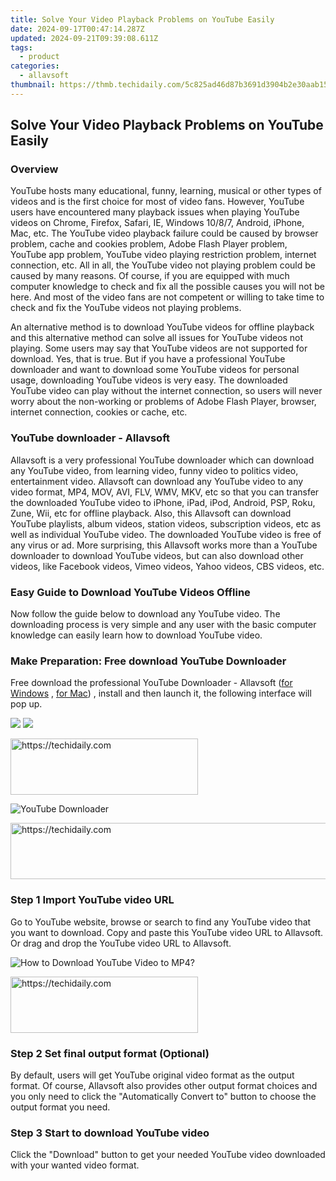 ```yaml
---
title: Solve Your Video Playback Problems on YouTube Easily
date: 2024-09-17T00:47:14.287Z
updated: 2024-09-21T09:39:08.611Z
tags:
  - product
categories:
  - allavsoft
thumbnail: https://thmb.techidaily.com/5c825ad46d87b3691d3904b2e30aab153935e0b73ee1b460d4fca7fb954d5641.jpg
---
```


## Solve Your Video Playback Problems on YouTube Easily

### Overview

YouTube hosts many educational, funny, learning, musical or other types of videos and is the first choice for most of video fans. However, YouTube users have encountered many playback issues when playing YouTube videos on Chrome, Firefox, Safari, IE, Windows 10/8/7, Android, iPhone, Mac, etc. The YouTube video playback failure could be caused by browser problem, cache and cookies problem, Adobe Flash Player problem, YouTube app problem, YouTube video playing restriction problem, internet connection, etc. All in all, the YouTube video not playing problem could be caused by many reasons. Of course, if you are equipped with much computer knowledge to check and fix all the possible causes you will not be here. And most of the video fans are not competent or willing to take time to check and fix the YouTube videos not playing problems.

An alternative method is to download YouTube videos for offline playback and this alternative method can solve all issues for YouTube videos not playing. Some users may say that YouTube videos are not supported for download. Yes, that is true. But if you have a professional YouTube downloader and want to download some YouTube videos for personal usage, downloading YouTube videos is very easy. The downloaded YouTube video can play without the internet connection, so users will never worry about the non-working or problems of Adobe Flash Player, browser, internet connection, cookies or cache, etc.

### YouTube downloader - Allavsoft

Allavsoft is a very professional YouTube downloader which can download any YouTube video, from learning video, funny video to politics video, entertainment video. Allavsoft can download any YouTube video to any video format, MP4, MOV, AVI, FLV, WMV, MKV, etc so that you can transfer the downloaded YouTube video to iPhone, iPad, iPod, Android, PSP, Roku, Zune, Wii, etc for offline playback. Also, this Allavsoft can download YouTube playlists, album videos, station videos, subscription videos, etc as well as individual YouTube video. The downloaded YouTube video is free of any virus or ad. More surprising, this Allavsoft works more than a YouTube downloader to download YouTube videos, but can also download other videos, like Facebook videos, Vimeo videos, Yahoo videos, CBS videos, etc.

### Easy Guide to Download YouTube Videos Offline

Now follow the guide below to download any YouTube video. The downloading process is very simple and any user with the basic computer knowledge can easily learn how to download YouTube video.

### Make Preparation: Free download YouTube Downloader

Free download the professional YouTube Downloader - Allavsoft ([for Windows](https://tools.techidaily.com/allavsoft/products/) , [for Mac](https://tools.techidaily.com/allavsoft/products/)) , install and then launch it, the following interface will pop up.

[![](https://www.allavsoft.com/how-to/../images/how-to/free-download-win.jpg)](https://tools.techidaily.com/allavsoft/products/) [![](https://www.allavsoft.com/how-to/../images/how-to/free-download-mac.jpg)](https://tools.techidaily.com/allavsoft/products/)

<!-- affiliate ads begin -->
<a href="https://aligracehair.sjv.io/c/5597632/1938716/19272" target="_top" id="1938716">
  <img src="//a.impactradius-go.com/display-ad/19272-1938716" border="0" alt="https://techidaily.com" width="300" height="90"/>
</a>
<img height="0" width="0" src="https://aligracehair.sjv.io/i/5597632/1938716/19272" style="position:absolute;visibility:hidden;" border="0" />
<!-- affiliate ads end -->

![YouTube Downloader](https://www.allavsoft.com/how-to/../images/allavsoft/screen-shot-600.jpg)

<!-- affiliate ads begin -->
<a href="https://aligracehair.sjv.io/c/5597632/1934258/19272" target="_top" id="1934258">
  <img src="//a.impactradius-go.com/display-ad/19272-1934258" border="0" alt="https://techidaily.com" width="728" height="90"/>
</a>
<img height="0" width="0" src="https://aligracehair.sjv.io/i/5597632/1934258/19272" style="position:absolute;visibility:hidden;" border="0" />
<!-- affiliate ads end -->

### Step 1 Import YouTube video URL

Go to YouTube website, browse or search to find any YouTube video that you want to download. Copy and paste this YouTube video URL to Allavsoft. Or drag and drop the YouTube video URL to Allavsoft.

![How to Download YouTube Video to MP4?](https://www.allavsoft.com/how-to/../images/how-to/download-rtmp-video/download-rtmp-video.jpg)

<!-- affiliate ads begin -->
<a href="https://aidotcom.pxf.io/c/5597632/2129041/19576" target="_top" id="2129041">
  <img src="//a.impactradius-go.com/display-ad/19576-2129041" border="0" alt="https://techidaily.com" width="300" height="90"/>
</a>
<img height="0" width="0" src="https://aidotcom.pxf.io/i/5597632/2129041/19576" style="position:absolute;visibility:hidden;" border="0" />
<!-- affiliate ads end -->

### Step 2 Set final output format (Optional)

By default, users will get YouTube original video format as the output format. Of course, Allavsoft also provides other output format choices and you only need to click the "Automatically Convert to" button to choose the output format you need.

### Step 3 Start to download YouTube video

Click the "Download" button to get your needed YouTube video downloaded with your wanted video format.

<ins class="adsbygoogle"
     style="display:block"
     data-ad-format="autorelaxed"
     data-ad-client="ca-pub-7571918770474297"
     data-ad-slot="1223367746"></ins>

<ins class="adsbygoogle"
     style="display:block"
     data-ad-client="ca-pub-7571918770474297"
     data-ad-slot="8358498916"
     data-ad-format="auto"
     data-full-width-responsive="true"></ins>



